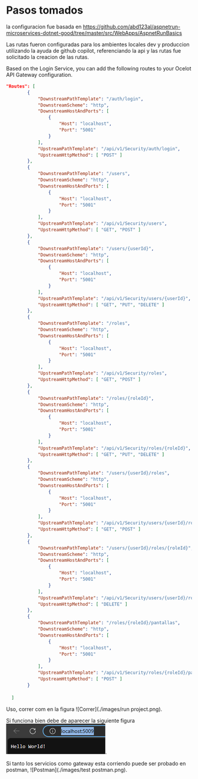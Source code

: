 # Pasos tomados

la configuracion fue basada en https://github.com/abd123al/aspnetrun-microservices-dotnet-good/tree/master/src/WebApps/AspnetRunBasics

Las rutas fueron configuradas para los ambientes locales dev y produccion utilizando la ayuda de github copilot, referenciando la api y las rutas fue solicitado la creacion de las rutas.

Based on the Login Service, you can add the following routes to your Ocelot API Gateway configuration.

```json
"Routes": [
        {
            "DownstreamPathTemplate": "/auth/login",
            "DownstreamScheme": "http",
            "DownstreamHostAndPorts": [
                {
                    "Host": "localhost",
                    "Port": "5001"
                }
            ],
            "UpstreamPathTemplate": "/api/v1/Security/auth/login",
            "UpstreamHttpMethod": [ "POST" ]
        },
        {
            "DownstreamPathTemplate": "/users",
            "DownstreamScheme": "http",
            "DownstreamHostAndPorts": [
                {
                    "Host": "localhost",
                    "Port": "5001"
                }
            ],
            "UpstreamPathTemplate": "/api/v1/Security/users",
            "UpstreamHttpMethod": [ "GET", "POST" ]
        },
        {
            "DownstreamPathTemplate": "/users/{userId}",
            "DownstreamScheme": "http",
            "DownstreamHostAndPorts": [
                {
                    "Host": "localhost",
                    "Port": "5001"
                }
            ],
            "UpstreamPathTemplate": "/api/v1/Security/users/{userId}",
            "UpstreamHttpMethod": [ "GET", "PUT", "DELETE" ]
        },
        {
            "DownstreamPathTemplate": "/roles",
            "DownstreamScheme": "http",
            "DownstreamHostAndPorts": [
                {
                    "Host": "localhost",
                    "Port": "5001"
                }
            ],
            "UpstreamPathTemplate": "/api/v1/Security/roles",
            "UpstreamHttpMethod": [ "GET", "POST" ]
        },
        {
            "DownstreamPathTemplate": "/roles/{roleId}",
            "DownstreamScheme": "http",
            "DownstreamHostAndPorts": [
                {
                    "Host": "localhost",
                    "Port": "5001"
                }
            ],
            "UpstreamPathTemplate": "/api/v1/Security/roles/{roleId}",
            "UpstreamHttpMethod": [ "GET", "PUT", "DELETE" ]
        },
        {
            "DownstreamPathTemplate": "/users/{userId}/roles",
            "DownstreamScheme": "http",
            "DownstreamHostAndPorts": [
                {
                    "Host": "localhost",
                    "Port": "5001"
                }
            ],
            "UpstreamPathTemplate": "/api/v1/Security/users/{userId}/roles",
            "UpstreamHttpMethod": [ "GET", "POST" ]
        },
        {
            "DownstreamPathTemplate": "/users/{userId}/roles/{roleId}",
            "DownstreamScheme": "http",
            "DownstreamHostAndPorts": [
                {
                    "Host": "localhost",
                    "Port": "5001"
                }
            ],
            "UpstreamPathTemplate": "/api/v1/Security/users/{userId}/roles",
            "UpstreamHttpMethod": [ "DELETE" ]
        },
        {
            "DownstreamPathTemplate": "/roles/{roleId}/pantallas",
            "DownstreamScheme": "http",
            "DownstreamHostAndPorts": [
                {
                    "Host": "localhost",
                    "Port": "5001"
                }
            ],
            "UpstreamPathTemplate": "/api/v1/Security/roles/{roleId}/pantallas",
            "UpstreamHttpMethod": [ "POST" ]
        }
        
  ]
```
Uso, correr com en la figura ![Correr](./images/run project.png).

Si funciona bien debe de aparecer la siguiente figura ![Correr](./images/corriendo.png).

Si tanto los servicios como gateway esta corriendo puede ser probado en postman, ![Postman](./images/test postman.png).
